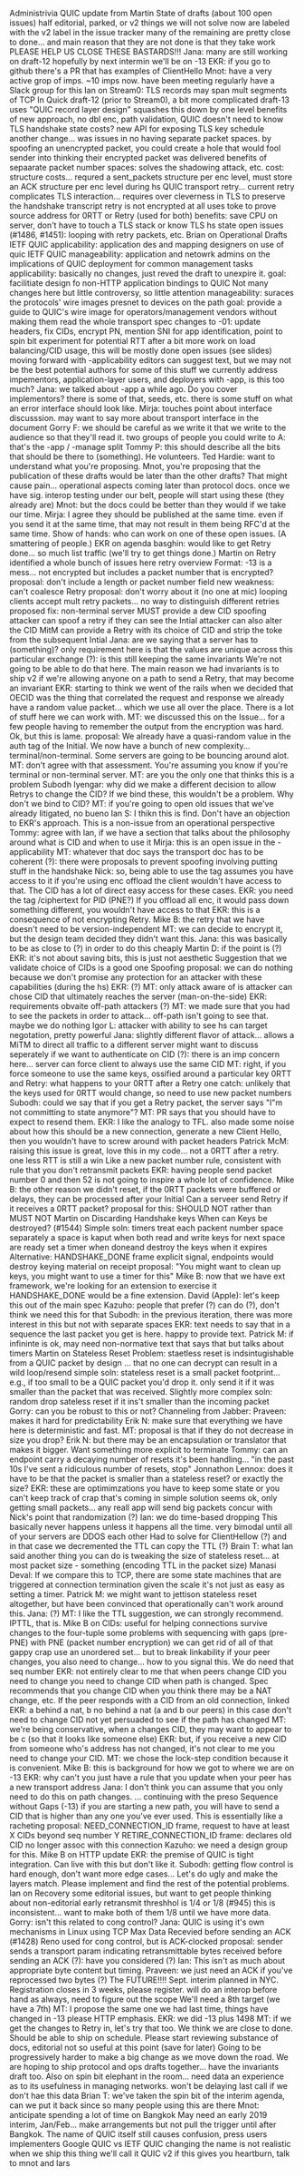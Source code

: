  Administrivia
 QUIC update from Martin
 State of drafts (about 100 open issues)
 half editorial, parked, or v2
 things we will not solve now are labeled with the v2 label in the issue tracker
 many of the remaining are pretty close to done... and main reason that they are not done is that they take work
 PLEASE HELP US CLOSE THESE BASTARDS!!!
 Jana: many are still working on draft-12
 hopefully by next intermin we'll be on -13
 EKR: if you go to github there's a PR that has examples of ClientHello
 Mnot: have a very active grop of imps. ~10 imps now. have been meeting regularly
 have a Slack group for this
 Ian on Stream0:
 TLS records may span mult segments of TCP
 In Quick draft-12 (prior to Stream0), a bit more complicated
 draft-13 uses "QUIC record layer design" squashes this down by one level
 benefits of new approach, no dbl enc, path validation, QUIC doesn't need to know TLS handshake state
 costs? new API for exposing TLS key schedule
 another change... was issues in no having separate packet spaces.
 by spoofing an unencrypted packet, you could create a hole that would fool sender into thinking their encrypted packet was delivered
 benefits of sepaarate packet number spaces: solves the shadowing attack, etc.
 cost: structure costs... requred a sent_packets structure per enc level, must store an ACK structure per enc level during hs
 QUIC transport retry... current retry complicates TLS interaction... requires over cleverness in TLS to preserve the handshake transcript
 retry is not encrypted at all
 uses toke to prove source address for 0RTT or Retry (used for both)
 benefits: save CPU on server, don't have to touch a TLS stack or know TLS hs state
 open issues (#1486, #1451): looping with retry packets, etc.
 Brian on Operational Drafts
 IETF QUIC applicability: application des and mapping designers on use of quic
 IETF QUIC manageability: application and netowrk admins on the implications of QUIC deployment for common management tasks
 applicability: basically no changes, just reved the draft to unexpire it.
 goal: facilitiate design fo non-HTTP application bindings to QUIC
 Not many changes here but little controversy, so little attention
 manageability: suraces the protocols' wire images presnet to devices on the path
 goal: provide a guide to QUIC's wire image for operators/management vendors without making them read the whole transport spec
 changes to -01: update headers, fix CIDs, encrypt PN, mention SNI for app identification, point to spin bit experiment for potential RTT
 after a bit more work on load balancing/CID usage, this will be mostly done
 open issues (see slides)
 moving forward with -applicability
 editors can suggest text, but we may not be the best potential authors for some of this stuff
 we currently address impementors, application-layer users, and deployers with -app, is this too much?
 Jana: we talked about -app a while ago. Do you cover implementors?
 there is some of that, seeds, etc. there is some stuff on what an error interface should look like.
 Mirja: touches point about interface discusssion. may want to say more about transport interface in the document
 Gorry F: we should be careful as we write it that we write to the audience so that they'll read it. two groups of people you could write to
 A: that's the -app / -manage split
 Tommy P: this should describe all the bits that should be there to (something). He volunteers.
 Ted Hardie: want to understand what you're proposing. Mnot, you're proposing that the publication of these drafts would be later than the other drafts?
 That might cause pain... operational aspects coming later than protocol docs.
 once we have sig. interop testing under our belt, people will start using these (they already are)
 Mnot: but the docs could be better than they would if we take our time.
 Mirja: I agree they should be published at the same time. even if you send it at the same time, that may not result in them being RFC'd at the same time.
 Show of hands: who can work on one of these open issues. (A smattering of people.)
 EKR on agenda basghin: would like to get Retry done... so much list traffic
 (we'll try to get things done.)
 Martin on Retry
 identified a whole bunch of issues here
 retry overview
 Format: -13 is a mess...
 not encrypted but includes a packet number that is encrypted?
 proposal: don't include a length or packet number field
 new weakness: can't coalesce Retry
 proposal: don't worry about it
 (no one at mic)
 looping
 clients accept mult retry packets... no way to distinguish different retries
 proposed fix: non-terminal server MUST provide a dew CID
 spoofing
 attacker can spoof a retry if they can see the Intial
 attacker can also alter the CID
 MitM can provide a Retry with its choice of CID and strip the toke from the subsequent Intial
 Jana: are we saying that a server has to (something)?
 only requirement here is that the values are unique across this particular exchange
 (?): is this still keeping the same invariants
 We're not going to be able to do that here.
 The main reason we had invariants is to ship v2
 if we're allowing anyone on a path to send a Retry, that may become an invariant
 EKR: starting to think we went of the rails when we decided that OECID was the thing that correlated the request and response
 we already have a random value packet... which we use all over the place.
 There is a lot of stuff here we can work with.
 MT: we discussed this on the Issue... for a few people having to remember the output from the encryption was hard.
 Ok, but this is lame.
 proposal: We already have a quasi-random value in the auth tag of the Initial.
 We now have a bunch of new complexity... terminal/non-terminal. Some servers are going to be bouncing around alot.
 MT: don't agree with that assessment.
 You're assuming you know if you're terminal or non-terminal server.
 MT: are you the only one that thinks this is a problem
 Subodh Iyengar: why did we make a different decision to allow Retrys to change the CID? If we bind these, this wouldn't be a problem.
 Why don't we bind to CID?
 MT: if you're going to open old issues that we've already litigated, no bueno
 Ian S: I thikn this is find. Don't have an objection to EKR's approach.
 This is a non-issue from an operational perspective
 Tommy: agree with Ian, if we have a section that talks about the philosophy around what is CID and when to use it
 Mirja: this is an open issue in the -applicability
 MT: whatever that doc says the transport doc has to be coherent
 (?): there were proposals to prevent spoofing involving putting stuff in the handshake
 Nick: so, being able to use the tag assumes you have access to it
 if you're using enc offload the client wouldn't have access to that.
 The CID has a lot of direct easy access for these cases.
 EKR: you need the tag /ciphertext for PID (PNE?)
 If you offload all enc, it would pass down something different, you wouldn't have access to that
 EKR: this is a consequence of not encrypting Retry.
 Mike B: the retry that we have doesn't need to be version-independent
 MT: we can decide to encrypt it, but the design team decided they didn't want this.
 Jana: this was basically to be as close to (?) in order to do this cheaply
 Martin D: if the point is (?)
  EKR: it's not about saving bits, this is just not aesthetic
 Suggestion that we validate choice of CIDs is a good one
 Spoofing proposal:
 we can do nothing because we don't promise any protection for an attacker with these capabilities (during the hs)
 EKR: (?)
 MT: only attack aware of is attacker can chose CID that ultimately reaches the server (man-on-the-side)
 EKR: requirements obvaite off-path attackers (?)
 MT: we made sure that you had to see the packets in order to attack... off-path isn't going to see that.
 maybe we do nothing
 Igor L: attacker with ability to see hs can target negotation, pretty powerful
 Jana: slightly different flavor of attack... allows a MiTM to direct all traffic to a different server
 might want to discuss seperately if we want to authenticate on CID
 (?): there is an imp concern here... server can force client to always use the same CID
 MT: right, if you force someone to use the same keys, ossified around a particular key
 0RTT and Retry:
 what happens to your 0RTT after a Retry
 one catch: unlikely that the keys used for 0RTT would change, so need to use new packet numbers
 Subodh: could we say that if you get a Retry packet, the server says "I"m not committing to state anymore"?
 MT: PR says that you should have to expect to resend them.
 EKR: I like the analogy to TFL. also made some noise about how this should be a new connection, generate a new Client Hello, then you wouldn't have to screw around with packet headers
 Patrick McM: raising this issue is great, love this in my code... not a 0RTT after a retry. one less RTT is still a win
 Like a new packet number rule, consistent with rule that you don't retransmit packets
 EKR: having people send packet number 0 and then 52 is not going to inspire a whole lot of confidence.
 Mike B: the other reason we didn't reset, if the 0RTT packets were buffered or delays, they can be processed after your Initial
 Can a serveer send Retry if it receives a 0RTT packet?
 proposal for this: SHOULD NOT rather than MUST NOT
 Martin on Discarding Handshake keys
 When can Keys be destroyed? (#1544)
 Simple soln: timers
 treat each packent number space separately
 a space is kaput when both read and write keys for next space are ready
 set a timer when doneand destroy the keys when it expires
 Alternative: HANDSHAKE_DONE frame
 explicit signal, endpoints would destroy keying material on receipt
 proposal: "You might want to clean up keys, you might want to use a timer for this"
 Mike B: now that we have ext framework, we're looking for an extension to exercise it HANDSHAKE_DONE would be a fine extension.
 David (Apple): let's keep this out of the main spec
 Kazuho: people that prefer (?) can do (?), don't think we need this for that
 Subodh: in the previous iteration, there was more interest in this but not with separate spaces
 EKR: text needs to say that in a sequence the last packet you get is here. happy to provide text.
 Patrick M: if infininte is ok, may need non-normative text that says that but talks about timers
 Martin on Stateless Reset
 Problem: staetless reset is indsintugishable from a QUIC packet by design
 ... that no one can decrypt
 can result in a wild loop/resend
 simple soln: stateless reset is a small packet footprint... e.g., if too small to be a QUIC packet you'd drop it.
 only send it if it was smaller than the packet that was received.
 Slightly more complex soln: random drop sateless reset if it ins't smaller than the incoming packet
 Gorry: can you be robust to this or not?
 Channeling from Jabber: Praveen: makes it hard for predictability
 Erik N: make sure that everything we have here is deterministic and fast.
 MT: proposal is that if they do not decrease in size you drop?
 Erik N: but there may be an encapsulation or translator that makes it bigger. Want something more explicit to terminate
 Tommy: can an endpoint carry a decaying number of resets it's been handling... "in the past 10s I've sent a ridiculous number of resets, stop"
 Jonnathon Lennox: does it have to be that the packet is smaller than a stateless reset? or exactly the size?
 EKR: these are optimimzations
 you have to keep some state or you can't keep track of crap that's coming in
 simple solution seems ok, only getting small packets... any reall app will send big packets
 concur with Nick's point that randomization (?)
 Ian: we do time-based dropping
 This basically never happens unless it happens all the time.
 very bimodal until all of your servers are DDOS each other
 Had to solve for ClientHellow (?) and in that case we decremented the TTL
 can copy the TTL (?)
 Brain T: what Ian said
 another thing you can do is tweaking the size of stateless reset... at most packet size - something (encoding TTL in the packet size)
 Manasi Deval: If we compare this to TCP, there are some state machines that are triggered at connection termination
 given the scale it's not just as easy as setting a timer.
 Patrick M: we might want to jettison stateless reset altogether, but have been convinced that operationally can't work around this.
 Jana: (?)
 MT: I like the TTL suggestion, we can strongly recommend. IPTTL, that is.
 Mike B on CIDs:
 useful for helping connections survive changes to the four-tuple
 some problems with sequencing with gaps (pre-PNE)
 with PNE (packet number encryption) we can get rid of all of that gappy crap
 use an unordered set... but to break linkability if your peer changes, you also need to change... how to you signal this.
 We do need that seq number
 EKR: not entirely clear to me that when peers change CID you need to change
 you need to change CID when path is changed.
 Spec recommends that you change CID when you think there may be a NAT change, etc.
 If the peer responds with a CID from an old connection, linked
 EKR: a behind a nat, b no behind a nat (a and b our peers)
 in this case don't need to change CID
 not yet persuaded to see if the path has changed
 MT: we're being conservative, when a changes CID, they may want to appear to be c (so that it looks like someone else)
 EKR: but, if you receive a new CID from someone who's address has not changed, it's not clear to me you need to change your CID.
 MT: we chose the lock-step condition because it is convenient.
 Mike B: this is background for how we got to where we are on -13
 EKR: why can't you just have a rule that you update when your peer has a new transport address
 Jana: I don't think you can assume that you only need to do this on path changes.
 ... continuing with the preso
 Sequence without Gaps (-13)
 if you are starting a new path, you will have to send a CID that is higher than any one you've ever used.
 This is essentially like a racheting
 proposal: NEED_CONNECTION_ID frame, request to have at least X CIDs beyond seq number Y
 RETIRE_CONNECTION_ID frame: declares old CID no longer assoc with this connection
 Kazuho: we need a design group for this.
 Mike B on HTTP update
 EKR: the premise of QUIC is tight integration. Can live with this but don't like it.
 Subodh: getting flow control is hard enough, don't want more edge cases...
 Let's do ugly and make the layers match.
 Please implement and find the rest of the potential problems.
 Ian on Recovery
 some editorial issues, but want to get people thinking about non-editorial
 early retransmit threshhol is 1/4 or 1/8 (#945)
 this is inconsistent... want to make both of them 1/8 until we have more data.
 Gorry: isn't this related to cong control?
 Jana: QUIC is using it's own mechanisms in Linux using TCP
 Max Data Recevied before sending an ACK (#1428)
 Reno used for cong control, but is ACK-clocked
 proposal: sender sends a transport param indicating retransmittable bytes received before sending an ACK
 (?): have you considered (?)
 Ian: This isn't as much about appropriate byte content but timing.
 Praveen: we just need an ACK if you've reprocessed two bytes (?)
 The FUTURE!!!!
 Sept. interim planned in NYC. Registration closes in 3 weeks, please register.
 will do an interop before hand as always, need to figure out the scope
 We'll need a 8th target (we have a 7th)
 MT: I propose the same one we had last time, things have changed in -13
 please HTTP emphasis.
 EKR: we did -13 plus 1498
 MT: if we get the changes to Retry in, let's try that too.
 We think we are close to done.
 Should be able to ship on schedule.
 Please start reviewing substance of docs, editorial not so useful at this point (save for later)
 Going to be progressively harder to make a big change as we move down the road.
 We are hoping to ship protocol and ops drafts together... have the invariants draft too.
 Also on spin bit elephant in the room... need data an experience as to its usefulness in managing networks.
 won't be delaying last call if we don't hae this data
 Brian T: we've taken the spin bit of the interim agenda, can we put it back since so many people using this are there
 Mnot: anticipate spending a lot of time on Bangkok
 May need an early 2019 interim, Jan/Feb... make arrangements but not pull the trigger until after Bangkok.
 The name of QUIC itself still causes confusion, press users implementers
 Google QUIC vs IETF QUIC
 changing the name is not realistic
 when we ship this thing we'll call it QUIC v2
 if this gives you heartburn, talk to mnot and lars





